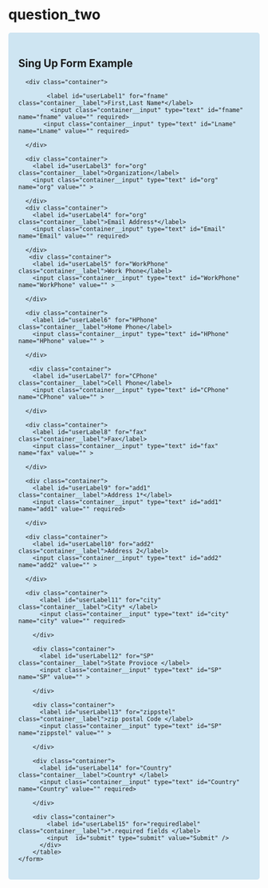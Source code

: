 # question_two
     
<html>
<main>
<div class="pagewrap">
    <form class="form" id="form">
      <h2 class="form__title">Sing Up Form Example</h2>
      
      <div class="container">
      
            <label id="userLabel1" for="fname" class="container__label">First,Last Name*</label> 
             <input class="container__input" type="text" id="fname" name="fname" value="" required> 
           <input class="container__input" type="text" id="Lname" name="Lname" value="" required> 
   
      </div>
      
      <div class="container">
        <label id="userLabel3" for="org" class="container__label">Organization</label>
        <input class="container__input" type="text" id="org" name="org" value="" >
        
      </div>
      <div class="container">
        <label id="userLabel4" for="org" class="container__label">Email Address*</label>
        <input class="container__input" type="text" id="Email" name="Email" value="" required>
       
      </div>
       <div class="container">
        <label id="userLabel5" for="WorkPhone" class="container__label">Work Phone</label>
        <input class="container__input" type="text" id="WorkPhone" name="WorkPhone" value="" >
       
      </div>
  
      <div class="container">
        <label id="userLabel6" for="HPhone" class="container__label">Home Phone</label>
        <input class="container__input" type="text" id="HPhone" name="HPhone" value="" >
       
      </div>
  
       <div class="container">
        <label id="userLabel7" for="CPhone" class="container__label">Cell Phone</label>
        <input class="container__input" type="text" id="CPhone" name="CPhone" value="" >
        
      </div>
  
      <div class="container">
        <label id="userLabel8" for="fax" class="container__label">Fax</label>
        <input class="container__input" type="text" id="fax" name="fax" value="" >
       
      </div>
  
      <div class="container">
        <label id="userLabel9" for="add1" class="container__label">Address 1*</label>
        <input class="container__input" type="text" id="add1" name="add1" value="" required>
        
      </div>
  
      <div class="container">
        <label id="userLabel10" for="add2" class="container__label">Address 2</label>
        <input class="container__input" type="text" id="add2" name="add2" value="" >
       
      </div>
  
      <div class="container">
          <label id="userLabel11" for="city" class="container__label">City* </label>
          <input class="container__input" type="text" id="city" name="city" value="" required>
          
        </div>
  
        <div class="container">
          <label id="userLabel12" for="SP" class="container__label">State Provioce </label>
          <input class="container__input" type="text" id="SP" name="SP" value="" >
         
        </div>
  
        <div class="container">
          <label id="userLabel13" for="zippstel" class="container__label">zip postal Code </label>
          <input class="container__input" type="text" id="SP" name="zippstel" value="" >
          
        </div>
  
        <div class="container">
          <label id="userLabel14" for="Country" class="container__label">Country* </label>
          <input class="container__input" type="text" id="Country" name="Country" value="" required>
          
        </div>
  
        <div class="container">
            <label id="userLabel15" for="requiredlabel" class="container__label">*.required fields </label>
            <input  id="submit" type="submit" value="Submit" />           
          </div>
        </table>
    </form>
  </div>
</main>




<style>
    input[type=text], select {
      width: 100%;
      padding: 12px 20px;
      margin: 8px 0;
      display: inline-block;
      border: 1px solid #ccc;
      border-radius: 4px;
      box-sizing: border-box;
    }
    
    input[type=submit] {
      width: 100%;
      background-color: #ACCBE1;
      color: white;
      padding: 14px 20px;
      margin: 8px 0;
      border: none;
      border-radius: 4px;
      cursor: pointer;
    }
    
    input[type=submit]:hover {
      background-color: #ACCBE1;
    }
    
    div {
      border-radius: 5px;
      background-color: #CEE5F2;
      padding: 20px;
    }
    </style>

  
  <script>
  function validate() {
  var fname = document.getElementById('fname').value;
  var Lname = document.getElementById('Lname').value;
  var address1 = document.getElementById('add1').value;
  var city = document.getElementById('city').value;
  var Country = document.getElementById('Country').value;

      
    if (fname === "" || fname === null) {
      alert("First Name required");               
    }
    if (Lname === "" || Lname === null) {
        alert("Last Name required");  
    }
    if (address1 === "" || address1 === null) {
        alert("address1 required");  
    }
    if (city === "" || city === null) {
        alert("city required");  
    }
    if (Country === "" || Country === null) {
        alert("Country required");  
    }
  }
  var submit = document.getElementById('submit');
  submit.addEventListener('click', validate);
  $("#form").submit(_=> alert("You have successfully submitted"));
 
  
  
  </script>
